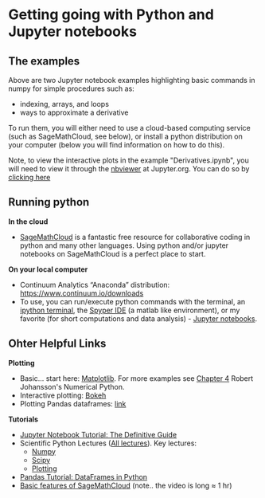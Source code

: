 # Getting going with Python and Jupyter notebooks

## The examples

Above are two Jupyter notebook examples highlighting basic commands in numpy for simple procedures such as:
* indexing, arrays, and loops
* ways to approximate a derivative

To run them, you will either need to use a cloud-based computing service (such as SageMathCloud, see below), or install a python distribution on your computer (below you will find information on how to do this).

Note, to view the interactive plots in the example "Derivatives.ipynb", you will need to view it through the [nbviewer](http://nbviewer.jupyter.org/) at Jupyter.org. You can do so by [clicking here](http://nbviewer.jupyter.org/github/kstrm/Starting-out-with-python/blob/master/Derivatives.ipynb)

## Running python

**In the cloud**
- [SageMathCloud](https://sagemathcloud.com) is a fantastic free resource for collaborative coding in python and many other languages. Using python and/or jupyter notebooks on SageMathCloud is a perfect place to start.

**On your local computer**
* Continuum Analytics “Anaconda” distribution: https://www.continuum.io/downloads
* To use, you can run/execute python commands with the terminal, an [ipython terminal](http://ipython.org/), the [Spyper IDE](https://pythonhosted.org/spyder/) (a matlab like environment), or my favorite (for short computations and data analysis) - [Jupyter notebooks](http://jupyter.org/).

## Ohter Helpful Links

**Plotting**
* Basic… start here: [Matplotlib](https://github.com/jrjohansson/scientific-python-lectures/blob/master/Lecture-4-Matplotlib.ipynb). For more examples see [Chapter 4](https://github.com/jrjohansson/numerical-python-book-code/blob/master/ch04-code-listing.ipynb) Robert Johansson's Numerical Python.
* Interactive plotting: [Bokeh](http://bokeh.pydata.org/en/latest/)
* Plotting Pandas dataframes: [link](http://pandas.pydata.org/pandas-docs/stable/visualization.html)

**Tutorials**
* [Jupyter Notebook Tutorial: The Definitive Guide](https://www.datacamp.com/community/tutorials/tutorial-jupyter-notebook#gs.A793bLk)
* Scientific Python Lectures ([All lectures](https://github.com/jrjohansson/scientific-python-lectures)). Key lectures:
  * [Numpy](http://nbviewer.jupyter.org/github/jrjohansson/scientific-python-lectures/blob/master/Lecture-2-Numpy.ipynb)
  * [Scipy](http://nbviewer.jupyter.org/github/jrjohansson/scientific-python-lectures/blob/master/Lecture-3-Scipy.ipynb)
  * [Plotting](https://github.com/jrjohansson/scientific-python-lectures/blob/master/Lecture-4-Matplotlib.ipynb)
* [Pandas Tutorial: DataFrames in Python](https://www.datacamp.com/community/tutorials/pandas-tutorial-dataframe-python#gs.D1109lg)
* [Basic features of SageMathCloud](https://www.youtube.com/watch?v=_ff2HdME8MI) (note.. the video is long ≈ 1 hr)
